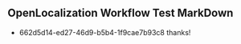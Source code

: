## OpenLocalization Workflow Test MarkDown
* 662d5d14-ed27-46d9-b5b4-1f9cae7b93c8 thanks!

<!--HONumber=Jul16_HO5-->



